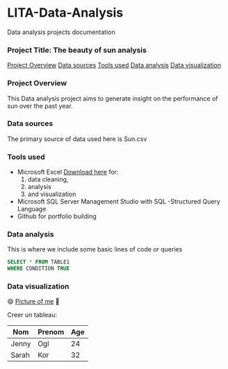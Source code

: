 # LITA-Data-Analysis
Data analysis projects documentation

### Project Title: The beauty of sun analysis

[Project Overview](project-overview)
[Data sources](data-sources)
[Tools used](tools-used)
[Data analysis](data-analysis)
[Data visualization](data-visualization)

### Project Overview

This Data analysis project aims to generate insight on the performance of sun over the past year. 

### Data sources 
The primary source of data used here is Sun.csv

### Tools used 
- Microsoft Excel [Download here](https://www.microsoft.com/fr-fr/microsoft-365/excel#:~:text=Microsoft%20Excel%20est%20le%20tableur%20%C3%A0%20la%20pointe%20du%20secteur,?msockid=03f51ef0c6386ff12f440a4fc78c6e3b) for:
    1. data cleaning,
    2. analysis
    3. and visualization
- Microsoft SQL Server Management Studio with SQL  -Structured Query Language
- Github for portfolio building

### Data analysis
This is where we include some basic lines of code or queries 

```SQL
SELECT * FROM TABLE1
WHERE CONDITION TRUE
```

### Data visualization

😄
[Picture of me](https://github.com/user-attachments/assets/0c073290-d160-4eaf-bd7b-f6c9d8a64cb8) 🥇

Creer un tableau: 

Nom|Prenom|Age|
|--|------|---|
Jenny|Ogl|24
Sarah|Kor|32



